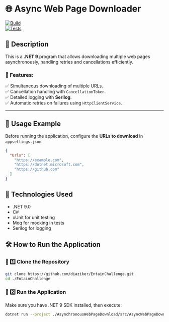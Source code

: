 # 🌐 **Async Web Page Downloader**

[![Build](https://github.com/diaziker/EntainChallenge/actions/workflows/build.yml/badge.svg)](https://github.com/diaziker/EntainChallenge/actions/workflows/build.yml)  
[![Tests](https://github.com/diaziker/EntainChallenge/actions/workflows/tests.yml/badge.svg?branch=master)](https://github.com/diaziker/EntainChallenge/actions/workflows/tests.yml)

## 📝 **Description**
This is a **.NET 9** program that allows downloading multiple web pages asynchronously, handling retries and cancellations efficiently.

### **🔹 Features:**
✅ Simultaneous downloading of multiple URLs.  
✅ Cancellation handling with `CancellationToken`.  
✅ Detailed logging with **Serilog**.  
✅ Automatic retries on failures using `HttpClientService`.

---

## 🔎 **Usage Example**

Before running the application, configure the **URLs to download** in `appsettings.json`:

```json
{
  "Urls": [
    "https://example.com",
    "https://dotnet.microsoft.com",
    "https://github.com"
  ]
}
```

## 🚀 Technologies Used
- .NET 9.0
- C#
- xUnit for unit testing
- Moq for mocking in tests
- Serilog for logging

## 🛠️ **How to Run the Application**

### 🔹 1️⃣ Clone the Repository
```sh
git clone https://github.com/diaziker/EntainChallenge.git
cd ./EntainChallenge
```

### 🔹 2️⃣ Run the Application
Make sure you have .NET 9 SDK installed, then execute:

```sh
dotnet run --project ./AsynchronousWebPageDownload/src/AsyncWebPageDownloader.csproj
```